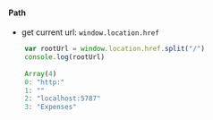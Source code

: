 #### Path
* get current url: `window.location.href`
```javascript
    var rootUrl = window.location.href.split("/")
    console.log(rootUrl)
    
    Array(4)
    0: "http:"
    1: ""
    2: "localhost:5787"
    3: "Expenses"
```
